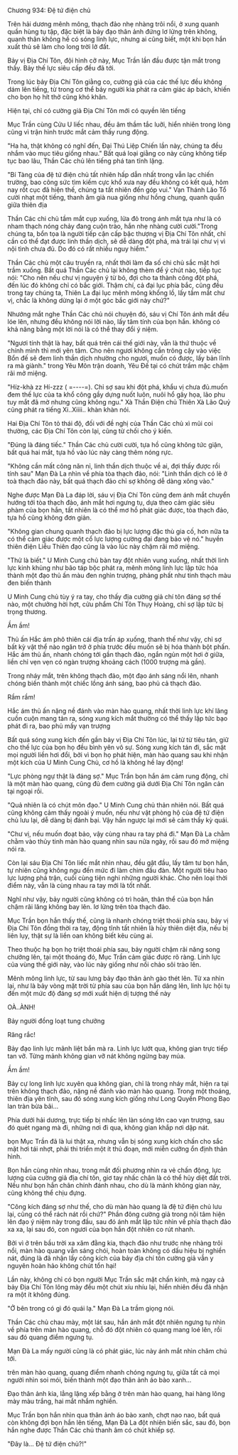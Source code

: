 




Chương 934: Đệ tứ điện chủ


Trên hải dương mênh mông, thạch đảo nhẹ nhàng trôi nổi, ở xung quanh quần hùng tụ tập, đặc biệt là bảy đạo thân ảnh đứng lơ lửng trên không, quanh thân không hề có sóng linh lực, nhưng ai cũng biết, một khi bọn hắn xuất thủ sẽ làm cho long trời lở đất.

Bảy vị Địa Chí Tôn, đội hình cỡ này, Mục Trần lần đầu được tận mắt trong thấy. Bảy thế lực siêu cấp đều đã tới.

Trong lúc bảy Địa Chí Tôn giằng co, cường giả của các thế lực đều không dám lên tiếng, từ trong cơ thể bảy người kia phát ra cảm giác áp bách, khiến cho bọn họ hít thở cũng khó khăn.

Hiện tại, chỉ có cường giả Địa Chí Tôn mới có quyền lên tiếng

Mục Trần cùng Cửu U liếc nhau, đều âm thầm tắc luỡi, hiển nhiên trong lòng cũng vì trận hình trước mắt cảm thấy rung động.

"Ha ha, thật không có nghĩ đến, Đại Thú Liệp Chiến lần này, chúng ta đều nhắm vào mục tiêu giống nhau." Bất quá loại giằng co này cũng không tiếp tục bao lâu, Thần Các chủ lên tiếng phá tan tĩnh lặng.

"Bí Tàng của đệ tứ điện chủ tất nhiên hấp dẫn nhất trong vẫn lạc chiến trường, bao công sức tìm kiếm cực khổ xưa nay đều không có kết quả, hôm nay rốt cục đã hiện thế, chúng ta tất nhiên đến góp vui." Vạn Thánh Lão Tổ cười nhạt một tiếng, thanh âm già nua giống như hồng chung, quanh quẩn giữa thiên địa

Thần Các chi chủ tầm mắt cụp xuống, lửa đỏ trong ánh mắt tựa như là có nham thạch nóng chảy đang cuộn trào, hắn nhẹ nhàng cười cười."Trong chúng ta, bổn tọa là người tiếp cận cấp bậc thượng vị Địa Chí Tôn nhất, chỉ cần có thể đạt được linh thần dịch, sẽ dễ dàng đột phá, mà trái lại chư vị vì nội tình chưa đủ. Do đó có rất nhiều nguy hiểm."

Thần Các chủ một câu truyền ra, nhất thời làm đa số chi chủ sắc mặt hơi trầm xuống. Bất quá Thần Các chủ lại không thèm để ý chút nào, tiếp tục nói: "Cho nên nếu chư vị nguyện ý từ bỏ, đợi cho ta thành công đột phá, đến lúc đó không chỉ có bắc giới. Thậm chí, cả đại lục phía bắc, cũng đều trong tay chúng ta, Thiên La đại lục mênh mông khổng lồ, lấy tầm mắt chư vị, chắc là không dừng lại ở một góc bắc giới này chứ?"

Nhướng mắt nghe Thần Các chủ nói chuyện đó, sáu vị Chí Tôn ánh mắt đều lóe lên, nhưng đều không nói lời nào, lấy tâm tính của bọn hắn. không có khả năng bằng một lời nói là có thể thay đổi ý niệm.

"Ngươi tính thật là hay, bất quá trên cái thế giới này, vẫn là thứ thuộc về chính mình thì mới yên tâm. Cho nên ngươi không cần trông cậy vào việc Bổn đế sẽ đem linh thần dịch nhường cho ngươi, muốn có được, lấy bản lĩnh ra mà giành." trong Yêu Môn trận doanh, Yêu Đế tại có chút trầm mặc chậm rãi mở miệng.

"Híz-khà zz Hí-zzz ( =----=). Chỉ sợ sau khi đột phá, khẩu vị chưa đủ.muốn đem thế lực của ta khổ công gầy dựng nuốt luôn, nuôi hổ gây họa, lão phu tuy mắt đã mờ nhưng cũng không ngu." Xà Thần Điện chủ Thiên Xà Lão Quỷ cũng phát ra tiếng Xi..Xiiii.. khàn khàn nói.

Hai Địa Chí Tôn tỏ thái độ, đối với đề nghị của Thần Các chủ xì mũi coi thường, các Địa Chí Tôn còn lại, cũng từ chối cho ý kiến.

"Đúng là đáng tiếc." Thần Các chủ cười cười, tựa hồ cũng không tức giận, bất quá hai mắt, tựa hồ vào lúc này càng thêm nóng rực.

"Không cần mất công năn nỉ, linh thần dịch thuộc về ai, đợi thấy được rồi tính sau" Mạn Đà La nhìn về phía tòa thạch đảo, nói: "Linh thần dịch có lẽ ở toà thạch đảo này, bất quá thạch đảo chỉ sợ không dễ dàng xông vào."

Nghe được Mạn Đà La đáp lời, sáu vị Địa Chí Tôn cũng đem ánh mắt chuyển hướng tới tòa thạch đảo, ánh mắt hơi ngưng tụ, dựa theo cảm giác siêu phàm của bọn hắn, tất nhiên là có thể mơ hồ phát giác được, tòa thạch đảo, tựa hồ cũng không đơn giản.

"Không gian chung quanh thạch đảo bị lực lượng đặc thù gia cố, hơn nữa ta có thể cảm giác được một cổ lực lượng cường đại đang bảo vệ nó." huyền thiên điện Liễu Thiên đạo cũng là vào lúc này chậm rãi mở miệng.

"Thử là biết." U Minh Cung chủ bàn tay đột nhiên vung xuống, nhất thời linh lực kinh khủng như bão táp bộc phát ra, mênh mông linh lực lập tức hóa thành một đạo thủ ấn màu đen nghìn trượng, phảng phất như tinh thạch màu đen biến thành

U Minh Cung chủ tùy ý ra tay, cho thấy địa cường giả chí tôn đáng sợ thế nào, một chưởng hời hợt, cửu phẩm Chí Tôn Thụy Hoàng, chỉ sợ lập tức bị trọng thương.

Ầm ầm!

Thủ ấn Hắc ám phô thiên cái địa trấn áp xuống, thanh thế như vậy, chỉ sợ bất kỳ vật thể nào ngăn trở ở phía trước đều muốn sẽ bị hóa thành bột phấn. Hắc ám thủ ấn, nhanh chóng tới gần thạch đảo, ngắn ngủn một hơi ở giữa, liền chỉ vẹn vẹn có ngàn trượng khoảng cách (1000 trượng mà gần).

Trong nháy mắt, trên không thạch đảo, một đạo ánh sáng nổi lên, nhanh chóng biến thành một chiếc lồng ánh sáng, bao phủ cả thạch đảo.

Rầm rầm!

Hắc ám thủ ấn nặng nề đánh vào màn hào quang, nhất thời linh lực khí lãng cuồn cuộn mang tản ra, sóng xung kích mắt thường có thể thấy lập tức bạo phát đi ra, bao phủ mấy vạn trượng

Bất quá sóng xung kích đến gần bảy vị Địa Chí Tôn lúc, lại từ từ tiêu tán, giữ cho thế lực của bọn họ đều bình yên vô sự. Sóng xung kích tán đi, sắc mặt mọi người liền hơi đổi, bởi vì bọn họ phát hiện, màn hào quang sau khi nhận một kích của U Minh Cung Chủ, cơ hồ là không hề lay động!

"Lực phòng ngự thật là đáng sợ." Mục Trần bọn hắn ám cảm rung động, chỉ là một màn hào quang, cũng đủ đem cường giả dưới Địa Chí Tôn ngăn cản tại ngoại rồi.

"Quả nhiên là có chút môn đạo." U Minh Cung chủ thản nhiên nói. Bất quá cũng không cảm thấy ngoài ý muốn, nếu như vật phòng hộ của đệ tứ điện chủ lưu lại, dễ dàng bị đánh bại. Vậy hắn ngược lại mới sẽ cảm thấy kỳ quái.

"Chư vị, nếu muốn đoạt bảo, vậy cùng nhau ra tay phá đi." Mạn Đà La chằm chằm vào thủy tinh màn hào quang nhìn sau nửa ngày, rồi sau đó mở miệng nói ra.

Còn lại sáu Địa Chí Tôn liếc mắt nhìn nhau, đều gật đầu, lấy tâm tư bọn hắn, tự nhiên cũng không ngu đến mức đi làm chim đầu đàn. Một người tiêu hao lực lượng phá trận, cuối cùng tiện nghi những người khác. Cho nên loại thời điểm này, vẫn là cùng nhau ra tay mới là tốt nhất.

Nghĩ như vậy, bảy người cũng không có trì hoãn, thân thể của bọn hắn chậm rãi lăng không bay lên. lơ lửng trên tòa thạch đảo.

Mục Trần bọn hắn thấy thế, cũng là nhanh chóng triệt thoái phía sau, bảy vị Địa Chí Tôn đồng thời ra tay, động tĩnh tất nhiên là hủy thiên diệt địa, nếu bị liên lụy, thật sự là liền oan không biết kêu cùng ai.

Theo thuộc hạ bọn họ triệt thoái phía sau, bảy người chậm rãi nâng song chưởng lên, tại một thoáng đó, Mục Trần cảm giác được rõ ràng. Linh lực của vùng thế giới này, vào lúc này giống như nồi chảo sôi trào lên.

Mênh mông linh lực, từ sau lưng bảy đạo thân ảnh gào thét lên. Từ xa nhìn lại, như là bảy vòng mặt trời từ phía sau của bọn hắn dâng lên, linh lực hội tụ đến một mức độ đáng sợ mới xuất hiện dị tượng thế này

OÀ..ÀNH!

Bảy người đồng loạt tung chưởng

Răng rắc!

Bảy đạo linh lực mãnh liệt bắn mà ra. Linh lực lướt qua, không gian trực tiếp tan vỡ. Từng mảnh không gian vỡ nát không ngừng bay múa.

Ầm ầm!

Bảy cự long linh lực xuyên qua không gian, chỉ là trong nháy mắt, hiện ra tại trên không thạch đảo, nặng nề đánh vào màn hào quang. Trong một thoáng, thiên địa yên tĩnh, sau đó sóng xung kích giống như Long Quyển Phong Bạo lan tràn bừa bãi...

Phía dưới hải dương, trực tiếp bị nhấc lên làn sóng lớn cao vạn trượng, sau đó quét ngang mà đi, những nơi đi qua, không gian khắp nơi dập nát.

bọn Mục Trần đã là lui thật xa, nhưng vẫn bị sóng xung kích chấn cho sắc mặt hơi tái nhợt, phải thi triển một ít thủ đoạn, mới miễn cưỡng ổn định thân hình.

Bọn hắn cùng nhìn nhau, trong mắt đối phương nhìn ra vẻ chấn động, lực lượng của cường giả địa chí tôn, giơ tay nhấc chân là có thể hủy diệt đất trời. Nếu như bọn hắn chân chính đánh nhau, cho dù là mảnh không gian này, cũng không thể chịu đựng.

"Công kích đáng sợ như thế, cho dù màn hào quang là đệ tứ điện chủ lưu lại, cũng có thể rách nát rồi chứ?" Phần đông cường giả trong nội tâm hiện lên đạo ý niệm này trong đầu, sau đó ánh mắt lập tức nhìn về phía thạch đảo xa xa, lại sau đó, con ngươi của bọn hắn đột nhiên co rút nhanh.

Bởi vì ở trên bầu trời xa xăm đằng kia, thạch đảo như trước nhẹ nhàng trôi nổi, màn hào quang vẫn sáng chói, hoàn toàn không có dấu hiệu bị nghiền nát, đúng là đã nhận lấy công kích của bảy địa chí tôn cường giả vẫn y nguyên hoàn hảo không chút tổn hại!

Lần này, không chỉ có bọn người Mục Trần sắc mặt chấn kinh, mà ngay cả bảy Địa Chí Tôn lông mày đều một chút xíu nhíu lại, hiển nhiên đều đã nhận ra một ít không đúng.

"Ở bên trong có gì đó quái lạ." Mạn Đà La trầm giọng nói.

Thần Các chủ chau mày, một lát sau, hắn ánh mắt đột nhiên ngưng tụ nhìn về phía trên màn hào quang, chỗ đó đột nhiên có quang mang loé lên, rồi sau đó quang điểm ngưng tụ.

Mạn Đà La mấy người cũng là có phát giác, lúc này ánh mắt nhìn chăm chú tới.

trên màn hào quang, quang điểm nhanh chóng ngưng tụ, giữa tất cả mọi người nhìn soi mói, biến thành một đạo thân ảnh áo bào xanh...

Đạo thân ảnh kia, lẳng lặng xếp bằng ở trên màn hào quang, hai hàng lông mày màu trắng, hai mắt nhắm nghiền.

Mục Trần bọn hắn nhìn qua thân ảnh áo bào xanh, chợt nao nao, bất quá còn không đợi bọn hắn lên tiếng, Mạn Đà La đột nhiên biến sắc, sau đó, bọn hắn nghe được Thần Các chủ thanh âm có chút khiếp sợ.

"Đây là... Đệ tứ điện chủ?!"




